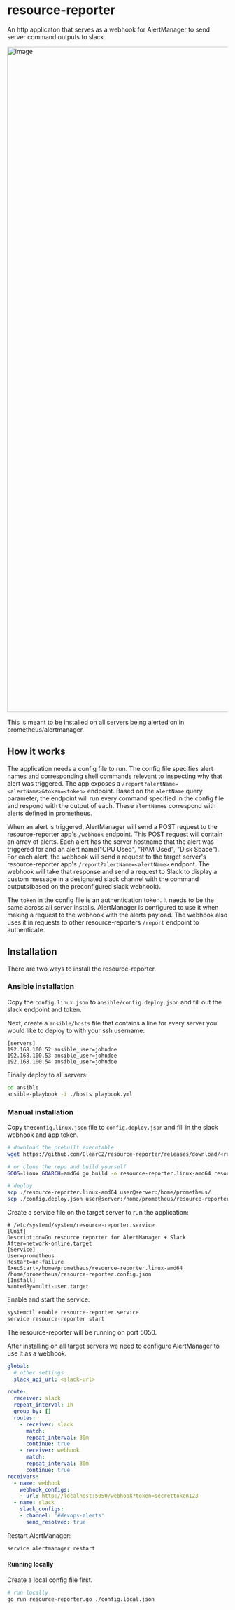 # resource-reporter

An http applicaton that serves as a webhook for AlertManager to send server command outputs to slack.

<img width="1519" alt="image" src="https://user-images.githubusercontent.com/881986/155259015-81a90f99-6151-40d0-a006-ca5f313d3877.png">

This is meant to be installed on all servers being alerted on in prometheus/alertmanager.

## How it works
The application needs a config file to run. The config file specifies alert names and corresponding shell commands relevant to inspecting why that alert was triggered. The app exposes a `/report?alertName=<alertName>&token=<token>` endpoint. Based on the `alertName` query parameter, the endpoint will run every command specified in the config file and respond with the output of each. These `alertName`s correspond with alerts defined in prometheus.

When an alert is triggered, AlertManager will send a POST request to the resource-reporter app's `/webhook` endpoint. This POST request will contain an array of alerts. Each alert has the server hostname that the alert was triggered for and an alert name("CPU Used", "RAM Used", "Disk Space"). For each alert, the webhook will send a request to the target server's resource-reporter app's `/report?alertName=<alertName>` endpont. The webhook will take that response and send a request to Slack to display a custom message in a designated slack channel with the command outputs(based on the preconfigured slack webhook).

The `token` in the config file is an authentication token. It needs to be the same across all server installs. AlertManager is configured to use it when making a request to the webhook with the alerts payload. The webhook also uses it in requests to other resource-reporters `/report` endpoint to authenticate.

## Installation
There are two ways to install the resource-reporter.

### Ansible installation
Copy the `config.linux.json` to `ansible/config.deploy.json` and fill out the slack endpoint and token.

Next, create a `ansible/hosts` file that contains a line for every server you would like to deploy to with your ssh username:
```
[servers]
192.168.100.52 ansible_user=johndoe
192.168.100.53 ansible_user=johndoe
192.168.100.54 ansible_user=johndoe
```

Finally deploy to all servers:
```bash
cd ansible
ansible-playbook -i ./hosts playbook.yml
```

### Manual installation
Copy the`config.linux.json` file to `config.deploy.json` and fill in the slack webhook and app token. 

```bash
# download the prebuilt executable
wget https://github.com/ClearC2/resource-reporter/releases/download/<release-tag>/resource-reporter.linux-amd64 

# or clone the repo and build yourself
GOOS=linux GOARCH=amd64 go build -o resource-reporter.linux-amd64 resource-reporter.go

# deploy
scp ./resource-reporter.linux-amd64 user@server:/home/prometheus/
scp ./config.deploy.json user@server:/home/prometheus/resource-reporter.config.json
```

Create a service file on the target server to run the application:

```service
# /etc/systemd/system/resource-reporter.service
[Unit]
Description=Go resource reporter for AlertManager + Slack
After=network-online.target
[Service]
User=prometheus
Restart=on-failure
ExecStart=/home/prometheus/resource-reporter.linux-amd64 /home/prometheus/resource-reporter.config.json
[Install]
WantedBy=multi-user.target
```
Enable and start the service:
```bash
systemctl enable resource-reporter.service
service resource-reporter start
```

The resource-reporter will be running on port 5050.

After installing on all target servers we need to configure AlertManager to use it as a webhook.

```yaml
global:
  # other settings
  slack_api_url: <slack-url>

route:
  receiver: slack
  repeat_interval: 1h
  group_by: []
  routes:
    - receiver: slack
      match:
      repeat_interval: 30m
      continue: true
    - receiver: webhook
      match:
      repeat_interval: 30m
      continue: true
receivers:
  - name: webhook
    webhook_configs:
    - url: http://localhost:5050/webhook?token=secrettoken123
  - name: slack
    slack_configs:
    - channel: '#devops-alerts'
      send_resolved: true
```
Restart AlertManager:
```bash
service alertmanager restart
```

#### Running locally
Create a local config file first.
```bash
# run locally
go run resource-reporter.go ./config.local.json
```
